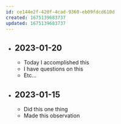 ```yaml
---
id: ce144e2f-420f-4cad-9360-eb09fdcd610d
created: 1675139683737
updated: 1675139683737
---
```


- ## 2023-01-20
	- Today I accomplished this
	-  I have questions on this
	- Etc...
- ## 2023-01-15
	- Did this one thing
	- Made this observation